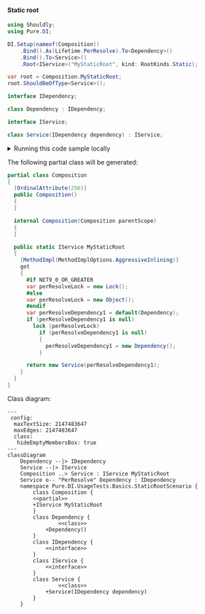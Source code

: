 #### Static root


```c#
using Shouldly;
using Pure.DI;

DI.Setup(nameof(Composition))
    .Bind().As(Lifetime.PerResolve).To<Dependency>()
    .Bind().To<Service>()
    .Root<IService>("MyStaticRoot", kind: RootKinds.Static);

var root = Composition.MyStaticRoot;
root.ShouldBeOfType<Service>();

interface IDependency;

class Dependency : IDependency;

interface IService;

class Service(IDependency dependency) : IService;
```

<details>
<summary>Running this code sample locally</summary>

- Make sure you have the [.NET SDK 9.0](https://dotnet.microsoft.com/en-us/download/dotnet/9.0) or later is installed
```bash
dotnet --list-sdk
```
- Create a net9.0 (or later) console application
```bash
dotnet new console -n Sample
```
- Add references to NuGet packages
  - [Pure.DI](https://www.nuget.org/packages/Pure.DI)
  - [Shouldly](https://www.nuget.org/packages/Shouldly)
```bash
dotnet add package Pure.DI
dotnet add package Shouldly
```
- Copy the example code into the _Program.cs_ file

You are ready to run the example 🚀
```bash
dotnet run
```

</details>

The following partial class will be generated:

```c#
partial class Composition
{
  [OrdinalAttribute(256)]
  public Composition()
  {
  }

  internal Composition(Composition parentScope)
  {
  }

  public static IService MyStaticRoot
  {
    [MethodImpl(MethodImplOptions.AggressiveInlining)]
    get
    {
      #if NET9_0_OR_GREATER
      var perResolveLock = new Lock();
      #else
      var perResolveLock = new Object();
      #endif
      var perResolveDependency1 = default(Dependency);
      if (perResolveDependency1 is null)
        lock (perResolveLock)
          if (perResolveDependency1 is null)
          {
            perResolveDependency1 = new Dependency();
          }

      return new Service(perResolveDependency1);
    }
  }
}
```

Class diagram:

```mermaid
---
 config:
  maxTextSize: 2147483647
  maxEdges: 2147483647
  class:
   hideEmptyMembersBox: true
---
classDiagram
	Dependency --|> IDependency
	Service --|> IService
	Composition ..> Service : IService MyStaticRoot
	Service o-- "PerResolve" Dependency : IDependency
	namespace Pure.DI.UsageTests.Basics.StaticRootScenario {
		class Composition {
		<<partial>>
		+IService MyStaticRoot
		}
		class Dependency {
				<<class>>
			+Dependency()
		}
		class IDependency {
			<<interface>>
		}
		class IService {
			<<interface>>
		}
		class Service {
				<<class>>
			+Service(IDependency dependency)
		}
	}
```


